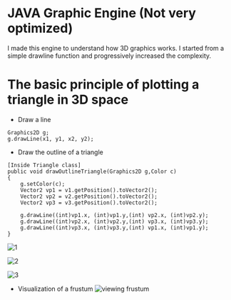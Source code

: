 # JAVA Graphic Engine (Not very optimized)
I made this engine to understand how 3D graphics works. I started from a simple drawline function and progressively increased the complexity.
# The basic principle of plotting a triangle in 3D space
- Draw a line
```
Graphics2D g;
g.drawLine(x1, y1, x2, y2);
```
- Draw the outline of a triangle
```
[Inside Triangle class]
public void drawOutlineTriangle(Graphics2D g,Color c)
{
	g.setColor(c);
	Vector2 vp1 = v1.getPosition().toVector2();
	Vector2 vp2 = v2.getPosition().toVector2();
	Vector2 vp3 = v3.getPosition().toVector2();

	g.drawLine((int)vp1.x, (int)vp1.y,(int) vp2.x, (int)vp2.y);
	g.drawLine((int)vp2.x, (int)vp2.y,(int) vp3.x, (int)vp3.y);
	g.drawLine((int)vp3.x, (int)vp3.y,(int) vp1.x, (int)vp1.y);
}
```
![1](https://user-images.githubusercontent.com/75626033/217095591-3cff1bb9-8f7d-4633-89fb-5aef558b6a2a.png)


![2](https://user-images.githubusercontent.com/75626033/217095607-30f498fc-d50a-4dee-a352-cc26b5c6d795.png)

![3](https://user-images.githubusercontent.com/75626033/217095618-ebf3b609-cc7a-474b-aacc-29dac7d3b83d.png)
- Visualization of a frustum
![viewing frustum](https://user-images.githubusercontent.com/75626033/217095508-80a96407-1ea6-4027-b686-8a27700aa156.JPG)
